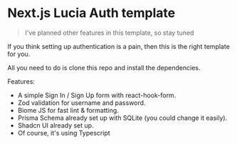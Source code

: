 # Next.js Lucia Auth template

> I've planned other features in this template, so stay tuned

If you think setting up authentication is a pain, then this is the right template for you.


All you need to do is clone this repo and install the dependencies.

Features:
- A simple Sign In / Sign Up form with react-hook-form.
- Zod validation for username and password.
- Biome JS for fast lint & formatting.
- Prisma Schema already set up with SQLite (you could change it easily).
- Shadcn UI already set up.
- Of course, it's using Typescript
